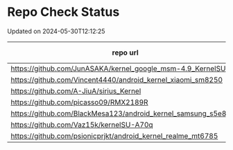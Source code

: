 # Repo Check Status

Updated on 2024-05-30T12:12:25

| repo url | repo status |
| -------- | -------- | 
|  https://github.com/JunASAKA/kernel_google_msm-4.9_KernelSU |  301 |
|  https://github.com/Vincent4440/android_kernel_xiaomi_sm8250 |  301 |
|  https://github.com/A-JiuA/sirius_Kernel |  301 |
|  https://github.com/picasso09/RMX2189R |  301 |
|  https://github.com/BlackMesa123/android_kernel_samsung_s5e8835 |  301 |
|  https://github.com/Vaz15k/kernelSU-A70q |  404 |
|  https://github.com/psionicprjkt/android_kernel_realme_mt6785 |  404 |
